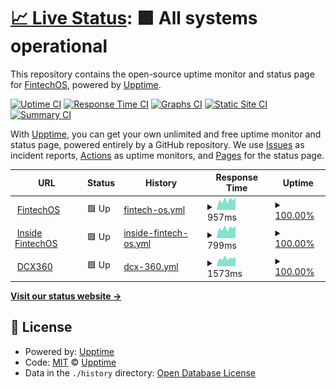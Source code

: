 # [📈 Live Status](https://upptime.github.io/upptime): <!--live status--> **🟩 All systems operational**

This repository contains the open-source uptime monitor and status page for [FintechOS](https://marketingfintechos.github.io/uptime.fintechos.com/), powered by [Upptime](https://github.com/upptime/upptime).

[![Uptime CI](https://github.com/marketingfintechos/uptime.fintechos.com/workflows/Uptime%20CI/badge.svg)](https://github.com/marketingfintechos/uptime.fintechos.com/actions?query=workflow%3A%22Uptime+CI%22)
[![Response Time CI](https://github.com/marketingfintechos/uptime.fintechos.com/workflows/Response%20Time%20CI/badge.svg)](https://github.com/marketingfintechos/uptime.fintechos.com/actions?query=workflow%3A%22Response+Time+CI%22)
[![Graphs CI](https://github.com/marketingfintechos/uptime.fintechos.com/workflows/Graphs%20CI/badge.svg)](https://github.com/marketingfintechos/uptime.fintechos.com/actions?query=workflow%3A%22Graphs+CI%22)
[![Static Site CI](https://github.com/marketingfintechos/uptime.fintechos.com/workflows/Static%20Site%20CI/badge.svg)](https://github.com/marketingfintechos/uptime.fintechos.com/actions?query=workflow%3A%22Static+Site+CI%22)
[![Summary CI](https://github.com/marketingfintechos/uptime.fintechos.com/workflows/Summary%20CI/badge.svg)](https://github.com/marketingfintechos/uptime.fintechos.com/actions?query=workflow%3A%22Summary+CI%22)

With [Upptime](https://upptime.js.org), you can get your own unlimited and free uptime monitor and status page, powered entirely by a GitHub repository. We use [Issues](https://github.com/marketingfintechos/uptime.fintechos.com/issues) as incident reports, [Actions](https://github.com/marketingfintechos/uptime.fintechos.com/actions) as uptime monitors, and [Pages](https://marketingfintechos.github.io/uptime.fintechos.com/) for the status page.

<!--start: status pages-->
<!-- This summary is generated by Upptime (https://github.com/upptime/upptime) -->
<!-- Do not edit this manually, your changes will be overwritten -->
<!-- prettier-ignore -->
| URL | Status | History | Response Time | Uptime |
| --- | ------ | ------- | ------------- | ------ |
| <img alt="" src="https://favicons.githubusercontent.com/fintechos.com" height="13"> [FintechOS](https://fintechos.com) | 🟩 Up | [fintech-os.yml](https://github.com/marketingfintechos/uptime.fintechos.com/commits/HEAD/history/fintech-os.yml) | <details><summary><img alt="Response time graph" src="./graphs/fintech-os/response-time-week.png" height="20"> 957ms</summary><br><a href="https://marketingfintechos.github.io/uptime.fintechos.com/history/fintech-os"><img alt="Response time 1002" src="https://img.shields.io/endpoint?url=https%3A%2F%2Fraw.githubusercontent.com%2Fmarketingfintechos%2Fuptime.fintechos.com%2FHEAD%2Fapi%2Ffintech-os%2Fresponse-time.json"></a><br><a href="https://marketingfintechos.github.io/uptime.fintechos.com/history/fintech-os"><img alt="24-hour response time 1154" src="https://img.shields.io/endpoint?url=https%3A%2F%2Fraw.githubusercontent.com%2Fmarketingfintechos%2Fuptime.fintechos.com%2FHEAD%2Fapi%2Ffintech-os%2Fresponse-time-day.json"></a><br><a href="https://marketingfintechos.github.io/uptime.fintechos.com/history/fintech-os"><img alt="7-day response time 957" src="https://img.shields.io/endpoint?url=https%3A%2F%2Fraw.githubusercontent.com%2Fmarketingfintechos%2Fuptime.fintechos.com%2FHEAD%2Fapi%2Ffintech-os%2Fresponse-time-week.json"></a><br><a href="https://marketingfintechos.github.io/uptime.fintechos.com/history/fintech-os"><img alt="30-day response time 933" src="https://img.shields.io/endpoint?url=https%3A%2F%2Fraw.githubusercontent.com%2Fmarketingfintechos%2Fuptime.fintechos.com%2FHEAD%2Fapi%2Ffintech-os%2Fresponse-time-month.json"></a><br><a href="https://marketingfintechos.github.io/uptime.fintechos.com/history/fintech-os"><img alt="1-year response time 1012" src="https://img.shields.io/endpoint?url=https%3A%2F%2Fraw.githubusercontent.com%2Fmarketingfintechos%2Fuptime.fintechos.com%2FHEAD%2Fapi%2Ffintech-os%2Fresponse-time-year.json"></a></details> | <details><summary><a href="https://marketingfintechos.github.io/uptime.fintechos.com/history/fintech-os">100.00%</a></summary><a href="https://marketingfintechos.github.io/uptime.fintechos.com/history/fintech-os"><img alt="All-time uptime 99.99%" src="https://img.shields.io/endpoint?url=https%3A%2F%2Fraw.githubusercontent.com%2Fmarketingfintechos%2Fuptime.fintechos.com%2FHEAD%2Fapi%2Ffintech-os%2Fuptime.json"></a><br><a href="https://marketingfintechos.github.io/uptime.fintechos.com/history/fintech-os"><img alt="24-hour uptime 100.00%" src="https://img.shields.io/endpoint?url=https%3A%2F%2Fraw.githubusercontent.com%2Fmarketingfintechos%2Fuptime.fintechos.com%2FHEAD%2Fapi%2Ffintech-os%2Fuptime-day.json"></a><br><a href="https://marketingfintechos.github.io/uptime.fintechos.com/history/fintech-os"><img alt="7-day uptime 100.00%" src="https://img.shields.io/endpoint?url=https%3A%2F%2Fraw.githubusercontent.com%2Fmarketingfintechos%2Fuptime.fintechos.com%2FHEAD%2Fapi%2Ffintech-os%2Fuptime-week.json"></a><br><a href="https://marketingfintechos.github.io/uptime.fintechos.com/history/fintech-os"><img alt="30-day uptime 100.00%" src="https://img.shields.io/endpoint?url=https%3A%2F%2Fraw.githubusercontent.com%2Fmarketingfintechos%2Fuptime.fintechos.com%2FHEAD%2Fapi%2Ffintech-os%2Fuptime-month.json"></a><br><a href="https://marketingfintechos.github.io/uptime.fintechos.com/history/fintech-os"><img alt="1-year uptime 99.99%" src="https://img.shields.io/endpoint?url=https%3A%2F%2Fraw.githubusercontent.com%2Fmarketingfintechos%2Fuptime.fintechos.com%2FHEAD%2Fapi%2Ffintech-os%2Fuptime-year.json"></a></details>
| <img alt="" src="https://favicons.githubusercontent.com/inside.fintechos.com" height="13"> [Inside FintechOS](https://inside.fintechos.com) | 🟩 Up | [inside-fintech-os.yml](https://github.com/marketingfintechos/uptime.fintechos.com/commits/HEAD/history/inside-fintech-os.yml) | <details><summary><img alt="Response time graph" src="./graphs/inside-fintech-os/response-time-week.png" height="20"> 799ms</summary><br><a href="https://marketingfintechos.github.io/uptime.fintechos.com/history/inside-fintech-os"><img alt="Response time 757" src="https://img.shields.io/endpoint?url=https%3A%2F%2Fraw.githubusercontent.com%2Fmarketingfintechos%2Fuptime.fintechos.com%2FHEAD%2Fapi%2Finside-fintech-os%2Fresponse-time.json"></a><br><a href="https://marketingfintechos.github.io/uptime.fintechos.com/history/inside-fintech-os"><img alt="24-hour response time 963" src="https://img.shields.io/endpoint?url=https%3A%2F%2Fraw.githubusercontent.com%2Fmarketingfintechos%2Fuptime.fintechos.com%2FHEAD%2Fapi%2Finside-fintech-os%2Fresponse-time-day.json"></a><br><a href="https://marketingfintechos.github.io/uptime.fintechos.com/history/inside-fintech-os"><img alt="7-day response time 799" src="https://img.shields.io/endpoint?url=https%3A%2F%2Fraw.githubusercontent.com%2Fmarketingfintechos%2Fuptime.fintechos.com%2FHEAD%2Fapi%2Finside-fintech-os%2Fresponse-time-week.json"></a><br><a href="https://marketingfintechos.github.io/uptime.fintechos.com/history/inside-fintech-os"><img alt="30-day response time 785" src="https://img.shields.io/endpoint?url=https%3A%2F%2Fraw.githubusercontent.com%2Fmarketingfintechos%2Fuptime.fintechos.com%2FHEAD%2Fapi%2Finside-fintech-os%2Fresponse-time-month.json"></a><br><a href="https://marketingfintechos.github.io/uptime.fintechos.com/history/inside-fintech-os"><img alt="1-year response time 766" src="https://img.shields.io/endpoint?url=https%3A%2F%2Fraw.githubusercontent.com%2Fmarketingfintechos%2Fuptime.fintechos.com%2FHEAD%2Fapi%2Finside-fintech-os%2Fresponse-time-year.json"></a></details> | <details><summary><a href="https://marketingfintechos.github.io/uptime.fintechos.com/history/inside-fintech-os">100.00%</a></summary><a href="https://marketingfintechos.github.io/uptime.fintechos.com/history/inside-fintech-os"><img alt="All-time uptime 99.99%" src="https://img.shields.io/endpoint?url=https%3A%2F%2Fraw.githubusercontent.com%2Fmarketingfintechos%2Fuptime.fintechos.com%2FHEAD%2Fapi%2Finside-fintech-os%2Fuptime.json"></a><br><a href="https://marketingfintechos.github.io/uptime.fintechos.com/history/inside-fintech-os"><img alt="24-hour uptime 100.00%" src="https://img.shields.io/endpoint?url=https%3A%2F%2Fraw.githubusercontent.com%2Fmarketingfintechos%2Fuptime.fintechos.com%2FHEAD%2Fapi%2Finside-fintech-os%2Fuptime-day.json"></a><br><a href="https://marketingfintechos.github.io/uptime.fintechos.com/history/inside-fintech-os"><img alt="7-day uptime 100.00%" src="https://img.shields.io/endpoint?url=https%3A%2F%2Fraw.githubusercontent.com%2Fmarketingfintechos%2Fuptime.fintechos.com%2FHEAD%2Fapi%2Finside-fintech-os%2Fuptime-week.json"></a><br><a href="https://marketingfintechos.github.io/uptime.fintechos.com/history/inside-fintech-os"><img alt="30-day uptime 100.00%" src="https://img.shields.io/endpoint?url=https%3A%2F%2Fraw.githubusercontent.com%2Fmarketingfintechos%2Fuptime.fintechos.com%2FHEAD%2Fapi%2Finside-fintech-os%2Fuptime-month.json"></a><br><a href="https://marketingfintechos.github.io/uptime.fintechos.com/history/inside-fintech-os"><img alt="1-year uptime 99.99%" src="https://img.shields.io/endpoint?url=https%3A%2F%2Fraw.githubusercontent.com%2Fmarketingfintechos%2Fuptime.fintechos.com%2FHEAD%2Fapi%2Finside-fintech-os%2Fuptime-year.json"></a></details>
| <img alt="" src="https://favicons.githubusercontent.com/dcx360.io" height="13"> [DCX360](https://dcx360.io) | 🟩 Up | [dcx-360.yml](https://github.com/marketingfintechos/uptime.fintechos.com/commits/HEAD/history/dcx-360.yml) | <details><summary><img alt="Response time graph" src="./graphs/dcx-360/response-time-week.png" height="20"> 1573ms</summary><br><a href="https://marketingfintechos.github.io/uptime.fintechos.com/history/dcx-360"><img alt="Response time 1778" src="https://img.shields.io/endpoint?url=https%3A%2F%2Fraw.githubusercontent.com%2Fmarketingfintechos%2Fuptime.fintechos.com%2FHEAD%2Fapi%2Fdcx-360%2Fresponse-time.json"></a><br><a href="https://marketingfintechos.github.io/uptime.fintechos.com/history/dcx-360"><img alt="24-hour response time 1840" src="https://img.shields.io/endpoint?url=https%3A%2F%2Fraw.githubusercontent.com%2Fmarketingfintechos%2Fuptime.fintechos.com%2FHEAD%2Fapi%2Fdcx-360%2Fresponse-time-day.json"></a><br><a href="https://marketingfintechos.github.io/uptime.fintechos.com/history/dcx-360"><img alt="7-day response time 1573" src="https://img.shields.io/endpoint?url=https%3A%2F%2Fraw.githubusercontent.com%2Fmarketingfintechos%2Fuptime.fintechos.com%2FHEAD%2Fapi%2Fdcx-360%2Fresponse-time-week.json"></a><br><a href="https://marketingfintechos.github.io/uptime.fintechos.com/history/dcx-360"><img alt="30-day response time 1522" src="https://img.shields.io/endpoint?url=https%3A%2F%2Fraw.githubusercontent.com%2Fmarketingfintechos%2Fuptime.fintechos.com%2FHEAD%2Fapi%2Fdcx-360%2Fresponse-time-month.json"></a><br><a href="https://marketingfintechos.github.io/uptime.fintechos.com/history/dcx-360"><img alt="1-year response time 1735" src="https://img.shields.io/endpoint?url=https%3A%2F%2Fraw.githubusercontent.com%2Fmarketingfintechos%2Fuptime.fintechos.com%2FHEAD%2Fapi%2Fdcx-360%2Fresponse-time-year.json"></a></details> | <details><summary><a href="https://marketingfintechos.github.io/uptime.fintechos.com/history/dcx-360">100.00%</a></summary><a href="https://marketingfintechos.github.io/uptime.fintechos.com/history/dcx-360"><img alt="All-time uptime 99.95%" src="https://img.shields.io/endpoint?url=https%3A%2F%2Fraw.githubusercontent.com%2Fmarketingfintechos%2Fuptime.fintechos.com%2FHEAD%2Fapi%2Fdcx-360%2Fuptime.json"></a><br><a href="https://marketingfintechos.github.io/uptime.fintechos.com/history/dcx-360"><img alt="24-hour uptime 100.00%" src="https://img.shields.io/endpoint?url=https%3A%2F%2Fraw.githubusercontent.com%2Fmarketingfintechos%2Fuptime.fintechos.com%2FHEAD%2Fapi%2Fdcx-360%2Fuptime-day.json"></a><br><a href="https://marketingfintechos.github.io/uptime.fintechos.com/history/dcx-360"><img alt="7-day uptime 100.00%" src="https://img.shields.io/endpoint?url=https%3A%2F%2Fraw.githubusercontent.com%2Fmarketingfintechos%2Fuptime.fintechos.com%2FHEAD%2Fapi%2Fdcx-360%2Fuptime-week.json"></a><br><a href="https://marketingfintechos.github.io/uptime.fintechos.com/history/dcx-360"><img alt="30-day uptime 100.00%" src="https://img.shields.io/endpoint?url=https%3A%2F%2Fraw.githubusercontent.com%2Fmarketingfintechos%2Fuptime.fintechos.com%2FHEAD%2Fapi%2Fdcx-360%2Fuptime-month.json"></a><br><a href="https://marketingfintechos.github.io/uptime.fintechos.com/history/dcx-360"><img alt="1-year uptime 99.96%" src="https://img.shields.io/endpoint?url=https%3A%2F%2Fraw.githubusercontent.com%2Fmarketingfintechos%2Fuptime.fintechos.com%2FHEAD%2Fapi%2Fdcx-360%2Fuptime-year.json"></a></details>

<!--end: status pages-->

[**Visit our status website →**](https://marketingfintechos.github.io/uptime.fintechos.com/)

## 📄 License

- Powered by: [Upptime](https://github.com/upptime/upptime)
- Code: [MIT](./LICENSE) © [Upptime](https://upptime.js.org)
- Data in the `./history` directory: [Open Database License](https://opendatacommons.org/licenses/odbl/1-0/)
